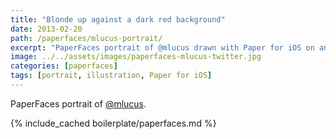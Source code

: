 ```yaml
---
title: "Blonde up against a dark red background"
date: 2013-02-20
path: /paperfaces/mlucus-portrait/
excerpt: "PaperFaces portrait of @mlucus drawn with Paper for iOS on an iPad."
image: ../../assets/images/paperfaces-mlucus-twitter.jpg
categories: [paperfaces]
tags: [portrait, illustration, Paper for iOS]
---
```


PaperFaces portrait of [@mlucus](https://twitter.com/mlucus).

{% include_cached boilerplate/paperfaces.md %}
